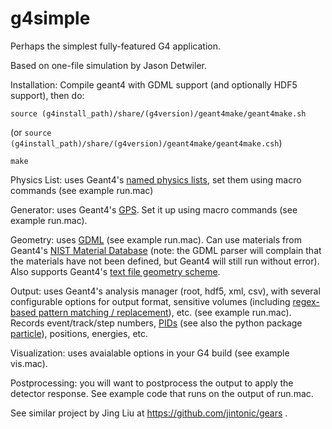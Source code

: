 # g4simple
Perhaps the simplest fully-featured G4 application.

Based on one-file simulation by Jason Detwiler.

Installation:
Compile geant4 with GDML support (and optionally HDF5 support), then do:

```source (g4install_path)/share/(g4version)/geant4make/geant4make.sh```

(or `source (g4install_path)/share/(g4version)/geant4make/geant4make.csh`)

```make```

Physics List: uses Geant4's 
[named physics lists](https://geant4.web.cern.ch/node/155), 
set them using macro commands (see example run.mac)

Generator: uses Geant4's 
[GPS](http://geant4-userdoc.web.cern.ch/geant4-userdoc/UsersGuides/ForApplicationDeveloper/html/GettingStarted/generalParticleSource.html). 
Set it up using macro commands (see example run.mac).

Geometry: uses 
[GDML](http://lcgapp.cern.ch/project/simu/framework/GDML/doc/GDMLmanual.pdf) 
(see example run.mac). Can use materials from Geant4's
[NIST Material Database](http://geant4-userdoc.web.cern.ch/geant4-userdoc/UsersGuides/ForApplicationDeveloper/html/Appendix/materialNames.html) (note: the GDML parser will complain that the materials have not been defined, but Geant4 will still run without error).
Also supports Geant4's [text file geometry scheme](http://geant4.cern.ch/files/geant4/collaboration/working_groups/geometry/docs/textgeom/textgeom.pdf).

Output: uses Geant4's analysis manager (root, hdf5, xml, csv), with several
configurable options for output format, sensitive volumes (including [regex-based pattern matching / replacement](http://www.cplusplus.com/reference/regex/ECMAScript)), etc. (see example
run.mac). Records event/track/step numbers, 
[PIDs](http://pdg.lbl.gov/2018/reviews/rpp2018-rev-monte-carlo-numbering.pdf) 
(see also the python package [particle](https://pypi.org/project/Particle/)),
positions, energies, etc.

Visualization: uses avaialable options in your G4 build (see example vis.mac).

Postprocessing: you will want to postprocess the output to apply the detector
response. See example code that runs on the output of run.mac.


See similar project by Jing Liu at https://github.com/jintonic/gears .
